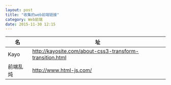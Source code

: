 ```yaml
---
layout: post
title: "收集的web前端链接"
category: Web前端
date: 2015-11-30 12:15
---
```


 
名|址
----|----
Kayo| <http://kayosite.com/about-css3-transform-transition.html>
前端乱炖 | <http://www.html-js.com/>